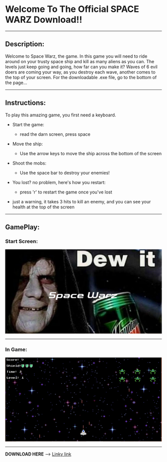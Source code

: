# Welcome To The Official SPACE WARZ Download!!

---

## Description:
Welcome to Space Warz, the game. In this game you will need to ride around on your trusty space ship and kill as many aliens as you can. The levels just keep going and going, how far can you make it? Waves of 6 evil doers are coming your way, as you destroy each wave, another comes to the top of your screen. For the downloadable .exe file, go to the bottom of the page...

---

## Instructions:
To play this amazing game, you first need a keyboard.
- Start the game:
  - read the darn screen, press space
  
- Move the ship:
  - Use the arrow keys to move the ship across the bottom of the screen

- Shoot the mobs:
  - Use the space bar to destroy your enemies!
  
- You lost? no problem, here's how you restart:
  - press 'r' to restart the game once you've lost

- just a warning, it takes 3 hits to kill an enemy, and you can see your health at the top of the screen

---

## GamePlay:

### Start Screen:
![alt text](https://raw.githubusercontent.com/rwoods1837/spacewarz/master/assets/screenshots/start%20screen.PNG "Start Screen")

--- 

### In Game:
![alt text](https://raw.githubusercontent.com/rwoods1837/spacewarz/master/assets/screenshots/game.PNG "In Game Play")

---

**DOWNLOAD HERE** -->
[Linky link](https://github.com/rwoods1837/spacewarz/releases)
